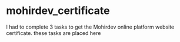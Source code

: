 # mohirdev_certificate
I had to complete 3 tasks to get the Mohirdev online platform website certificate. these tasks are placed here
